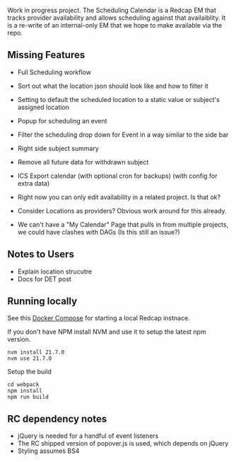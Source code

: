 Work in progress project. The Scheduling Calendar is a Redcap EM that tracks provider availability and allows scheduling against that availaiblity. It is a re-write of an internal-only EM that we hope to make available via the repo.

## Missing Features

* Full Scheduling workflow
* Sort out what the location json should look like and how to filter it
* Setting to default the scheduled location to a static value or subject's assigned location
* Popup for scheduling an event
* Filter the scheduling drop down for Event in a way similar to the side bar
* Right side subject summary
* Remove all future data for withdrawn subject
* ICS Export calendar (with optional cron for backups) (with config for extra data)

* Right now you can only edit availability in a related project. Is that ok?
* Consider Locations as providers? Obvious work around for this already.
* We can't have a "My Calendar" Page that pulls in from multiple projects, we could have clashes with DAGs (Is this still an issue?)

## Notes to Users

* Explain location strucutre
* Docs for DET post

## Running locally

See this [Docker Compose](https://github.com/123andy/redcap-docker-compose) for starting a local Redcap instnace.

If you don't have NPM install NVM and use it to setup the latest npm version.

```
nvm install 21.7.0
nvm use 21.7.0
```

Setup the build

```
cd webpack
npm install
npm run build
```

## RC dependency notes

* jQuery is needed for a handful of event listeners
* The RC shipped version of popover.js is used, which depends on jQuery
* Styling assumes BS4
